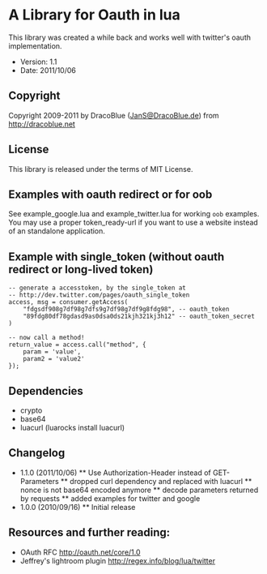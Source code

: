 # A Library for Oauth in lua

This library was created a while back and works well with twitter's oauth
implementation.

* Version: 1.1
* Date: 2011/10/06

## Copyright

Copyright 2009-2011 by DracoBlue (JanS@DracoBlue.de) from <http://dracoblue.net>

## License

This library is released under the terms of MIT License.

## Examples with oauth redirect or for oob

See example_google.lua and example_twitter.lua for working `oob` examples. You may
use a proper token_ready-url if you want to use a website instead of an standalone
application.

## Example with single_token (without oauth redirect or long-lived token)
    
    -- generate a accesstoken, by the single_token at
    -- http://dev.twitter.com/pages/oauth_single_token
    access, msg = consumer.getAccess(
        "fdgsdf908g7df98g7dfs9g7df98g7df9g8fdg98", -- oauth_token
        "89fdg80df78gdasd9as0dsa0ds21kjh321kj3h12" -- oauth_token_secret 
    )

    -- now call a method!
    return_value = access.call("method", {
        param = 'value',
        param2 = 'value2'
    });

## Dependencies

* crypto
* base64
* luacurl (luarocks install luacurl)

## Changelog

* 1.1.0 (2011/10/06)
** Use Authorization-Header instead of GET-Parameters
** dropped curl dependency and replaced with luacurl
** nonce is not base64 encoded anymore
** decode parameters returned by requests
** added examples for twitter and google
* 1.0.0 (2010/09/16)
** Initial release

## Resources and further reading:

* OAuth RFC
 <http://oauth.net/core/1.0>
* Jeffrey's lightroom plugin
 <http://regex.info/blog/lua/twitter>



